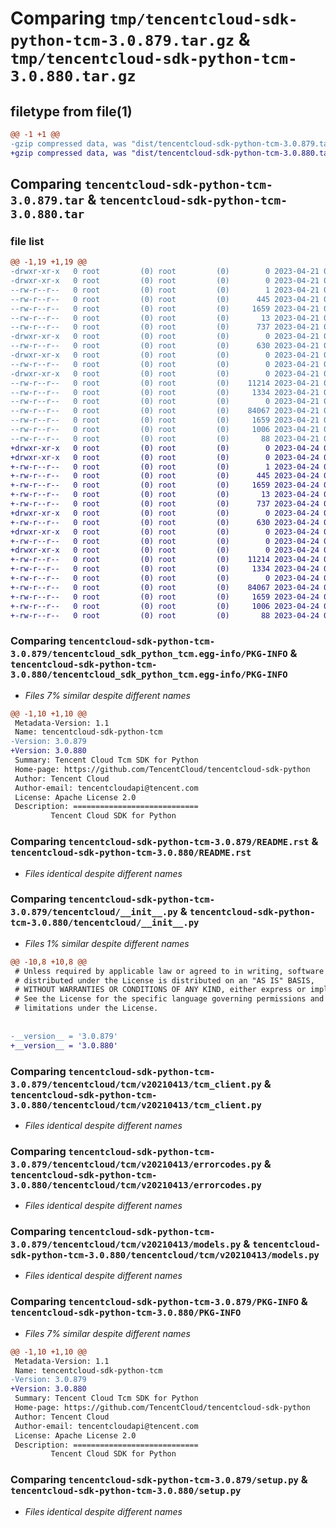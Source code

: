 # Comparing `tmp/tencentcloud-sdk-python-tcm-3.0.879.tar.gz` & `tmp/tencentcloud-sdk-python-tcm-3.0.880.tar.gz`

## filetype from file(1)

```diff
@@ -1 +1 @@
-gzip compressed data, was "dist/tencentcloud-sdk-python-tcm-3.0.879.tar", last modified: Fri Apr 21 01:02:04 2023, max compression
+gzip compressed data, was "dist/tencentcloud-sdk-python-tcm-3.0.880.tar", last modified: Mon Apr 24 03:38:20 2023, max compression
```

## Comparing `tencentcloud-sdk-python-tcm-3.0.879.tar` & `tencentcloud-sdk-python-tcm-3.0.880.tar`

### file list

```diff
@@ -1,19 +1,19 @@
-drwxr-xr-x   0 root         (0) root         (0)        0 2023-04-21 01:02:04.000000 tencentcloud-sdk-python-tcm-3.0.879/
-drwxr-xr-x   0 root         (0) root         (0)        0 2023-04-21 01:02:04.000000 tencentcloud-sdk-python-tcm-3.0.879/tencentcloud_sdk_python_tcm.egg-info/
--rw-r--r--   0 root         (0) root         (0)        1 2023-04-21 01:02:04.000000 tencentcloud-sdk-python-tcm-3.0.879/tencentcloud_sdk_python_tcm.egg-info/dependency_links.txt
--rw-r--r--   0 root         (0) root         (0)      445 2023-04-21 01:02:04.000000 tencentcloud-sdk-python-tcm-3.0.879/tencentcloud_sdk_python_tcm.egg-info/SOURCES.txt
--rw-r--r--   0 root         (0) root         (0)     1659 2023-04-21 01:02:04.000000 tencentcloud-sdk-python-tcm-3.0.879/tencentcloud_sdk_python_tcm.egg-info/PKG-INFO
--rw-r--r--   0 root         (0) root         (0)       13 2023-04-21 01:02:04.000000 tencentcloud-sdk-python-tcm-3.0.879/tencentcloud_sdk_python_tcm.egg-info/top_level.txt
--rw-r--r--   0 root         (0) root         (0)      737 2023-04-21 01:02:04.000000 tencentcloud-sdk-python-tcm-3.0.879/README.rst
-drwxr-xr-x   0 root         (0) root         (0)        0 2023-04-21 01:02:04.000000 tencentcloud-sdk-python-tcm-3.0.879/tencentcloud/
--rw-r--r--   0 root         (0) root         (0)      630 2023-04-21 01:02:04.000000 tencentcloud-sdk-python-tcm-3.0.879/tencentcloud/__init__.py
-drwxr-xr-x   0 root         (0) root         (0)        0 2023-04-21 01:02:04.000000 tencentcloud-sdk-python-tcm-3.0.879/tencentcloud/tcm/
--rw-r--r--   0 root         (0) root         (0)        0 2023-04-21 01:02:04.000000 tencentcloud-sdk-python-tcm-3.0.879/tencentcloud/tcm/__init__.py
-drwxr-xr-x   0 root         (0) root         (0)        0 2023-04-21 01:02:04.000000 tencentcloud-sdk-python-tcm-3.0.879/tencentcloud/tcm/v20210413/
--rw-r--r--   0 root         (0) root         (0)    11214 2023-04-21 01:02:04.000000 tencentcloud-sdk-python-tcm-3.0.879/tencentcloud/tcm/v20210413/tcm_client.py
--rw-r--r--   0 root         (0) root         (0)     1334 2023-04-21 01:02:04.000000 tencentcloud-sdk-python-tcm-3.0.879/tencentcloud/tcm/v20210413/errorcodes.py
--rw-r--r--   0 root         (0) root         (0)        0 2023-04-21 01:02:04.000000 tencentcloud-sdk-python-tcm-3.0.879/tencentcloud/tcm/v20210413/__init__.py
--rw-r--r--   0 root         (0) root         (0)    84067 2023-04-21 01:02:04.000000 tencentcloud-sdk-python-tcm-3.0.879/tencentcloud/tcm/v20210413/models.py
--rw-r--r--   0 root         (0) root         (0)     1659 2023-04-21 01:02:04.000000 tencentcloud-sdk-python-tcm-3.0.879/PKG-INFO
--rw-r--r--   0 root         (0) root         (0)     1006 2023-04-21 01:02:04.000000 tencentcloud-sdk-python-tcm-3.0.879/setup.py
--rw-r--r--   0 root         (0) root         (0)       88 2023-04-21 01:02:04.000000 tencentcloud-sdk-python-tcm-3.0.879/setup.cfg
+drwxr-xr-x   0 root         (0) root         (0)        0 2023-04-24 03:38:20.000000 tencentcloud-sdk-python-tcm-3.0.880/
+drwxr-xr-x   0 root         (0) root         (0)        0 2023-04-24 03:38:20.000000 tencentcloud-sdk-python-tcm-3.0.880/tencentcloud_sdk_python_tcm.egg-info/
+-rw-r--r--   0 root         (0) root         (0)        1 2023-04-24 03:38:20.000000 tencentcloud-sdk-python-tcm-3.0.880/tencentcloud_sdk_python_tcm.egg-info/dependency_links.txt
+-rw-r--r--   0 root         (0) root         (0)      445 2023-04-24 03:38:20.000000 tencentcloud-sdk-python-tcm-3.0.880/tencentcloud_sdk_python_tcm.egg-info/SOURCES.txt
+-rw-r--r--   0 root         (0) root         (0)     1659 2023-04-24 03:38:20.000000 tencentcloud-sdk-python-tcm-3.0.880/tencentcloud_sdk_python_tcm.egg-info/PKG-INFO
+-rw-r--r--   0 root         (0) root         (0)       13 2023-04-24 03:38:20.000000 tencentcloud-sdk-python-tcm-3.0.880/tencentcloud_sdk_python_tcm.egg-info/top_level.txt
+-rw-r--r--   0 root         (0) root         (0)      737 2023-04-24 03:38:20.000000 tencentcloud-sdk-python-tcm-3.0.880/README.rst
+drwxr-xr-x   0 root         (0) root         (0)        0 2023-04-24 03:38:20.000000 tencentcloud-sdk-python-tcm-3.0.880/tencentcloud/
+-rw-r--r--   0 root         (0) root         (0)      630 2023-04-24 03:38:20.000000 tencentcloud-sdk-python-tcm-3.0.880/tencentcloud/__init__.py
+drwxr-xr-x   0 root         (0) root         (0)        0 2023-04-24 03:38:20.000000 tencentcloud-sdk-python-tcm-3.0.880/tencentcloud/tcm/
+-rw-r--r--   0 root         (0) root         (0)        0 2023-04-24 03:38:20.000000 tencentcloud-sdk-python-tcm-3.0.880/tencentcloud/tcm/__init__.py
+drwxr-xr-x   0 root         (0) root         (0)        0 2023-04-24 03:38:20.000000 tencentcloud-sdk-python-tcm-3.0.880/tencentcloud/tcm/v20210413/
+-rw-r--r--   0 root         (0) root         (0)    11214 2023-04-24 03:38:20.000000 tencentcloud-sdk-python-tcm-3.0.880/tencentcloud/tcm/v20210413/tcm_client.py
+-rw-r--r--   0 root         (0) root         (0)     1334 2023-04-24 03:38:20.000000 tencentcloud-sdk-python-tcm-3.0.880/tencentcloud/tcm/v20210413/errorcodes.py
+-rw-r--r--   0 root         (0) root         (0)        0 2023-04-24 03:38:20.000000 tencentcloud-sdk-python-tcm-3.0.880/tencentcloud/tcm/v20210413/__init__.py
+-rw-r--r--   0 root         (0) root         (0)    84067 2023-04-24 03:38:20.000000 tencentcloud-sdk-python-tcm-3.0.880/tencentcloud/tcm/v20210413/models.py
+-rw-r--r--   0 root         (0) root         (0)     1659 2023-04-24 03:38:20.000000 tencentcloud-sdk-python-tcm-3.0.880/PKG-INFO
+-rw-r--r--   0 root         (0) root         (0)     1006 2023-04-24 03:38:20.000000 tencentcloud-sdk-python-tcm-3.0.880/setup.py
+-rw-r--r--   0 root         (0) root         (0)       88 2023-04-24 03:38:20.000000 tencentcloud-sdk-python-tcm-3.0.880/setup.cfg
```

### Comparing `tencentcloud-sdk-python-tcm-3.0.879/tencentcloud_sdk_python_tcm.egg-info/PKG-INFO` & `tencentcloud-sdk-python-tcm-3.0.880/tencentcloud_sdk_python_tcm.egg-info/PKG-INFO`

 * *Files 7% similar despite different names*

```diff
@@ -1,10 +1,10 @@
 Metadata-Version: 1.1
 Name: tencentcloud-sdk-python-tcm
-Version: 3.0.879
+Version: 3.0.880
 Summary: Tencent Cloud Tcm SDK for Python
 Home-page: https://github.com/TencentCloud/tencentcloud-sdk-python
 Author: Tencent Cloud
 Author-email: tencentcloudapi@tencent.com
 License: Apache License 2.0
 Description: ============================
         Tencent Cloud SDK for Python
```

### Comparing `tencentcloud-sdk-python-tcm-3.0.879/README.rst` & `tencentcloud-sdk-python-tcm-3.0.880/README.rst`

 * *Files identical despite different names*

### Comparing `tencentcloud-sdk-python-tcm-3.0.879/tencentcloud/__init__.py` & `tencentcloud-sdk-python-tcm-3.0.880/tencentcloud/__init__.py`

 * *Files 1% similar despite different names*

```diff
@@ -10,8 +10,8 @@
 # Unless required by applicable law or agreed to in writing, software
 # distributed under the License is distributed on an "AS IS" BASIS,
 # WITHOUT WARRANTIES OR CONDITIONS OF ANY KIND, either express or implied.
 # See the License for the specific language governing permissions and
 # limitations under the License.
 
 
-__version__ = '3.0.879'
+__version__ = '3.0.880'
```

### Comparing `tencentcloud-sdk-python-tcm-3.0.879/tencentcloud/tcm/v20210413/tcm_client.py` & `tencentcloud-sdk-python-tcm-3.0.880/tencentcloud/tcm/v20210413/tcm_client.py`

 * *Files identical despite different names*

### Comparing `tencentcloud-sdk-python-tcm-3.0.879/tencentcloud/tcm/v20210413/errorcodes.py` & `tencentcloud-sdk-python-tcm-3.0.880/tencentcloud/tcm/v20210413/errorcodes.py`

 * *Files identical despite different names*

### Comparing `tencentcloud-sdk-python-tcm-3.0.879/tencentcloud/tcm/v20210413/models.py` & `tencentcloud-sdk-python-tcm-3.0.880/tencentcloud/tcm/v20210413/models.py`

 * *Files identical despite different names*

### Comparing `tencentcloud-sdk-python-tcm-3.0.879/PKG-INFO` & `tencentcloud-sdk-python-tcm-3.0.880/PKG-INFO`

 * *Files 7% similar despite different names*

```diff
@@ -1,10 +1,10 @@
 Metadata-Version: 1.1
 Name: tencentcloud-sdk-python-tcm
-Version: 3.0.879
+Version: 3.0.880
 Summary: Tencent Cloud Tcm SDK for Python
 Home-page: https://github.com/TencentCloud/tencentcloud-sdk-python
 Author: Tencent Cloud
 Author-email: tencentcloudapi@tencent.com
 License: Apache License 2.0
 Description: ============================
         Tencent Cloud SDK for Python
```

### Comparing `tencentcloud-sdk-python-tcm-3.0.879/setup.py` & `tencentcloud-sdk-python-tcm-3.0.880/setup.py`

 * *Files identical despite different names*

